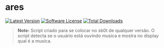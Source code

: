 # ares

[![Latest Version](http://img.shields.io/github/release/lucadegasperi/oauth2-server-laravel.svg?style=flat-square)](https://github.com/amarkes/ares/releases)
[![Software License](https://img.shields.io/badge/license-MIT-brightgreen.svg?style=flat-square)](LICENSE.md)
[![Total Downloads](https://img.shields.io/packagist/dt/lucadegasperi/oauth2-server-laravel.svg?style=flat-square)](https://github.com/amarkes/ares)

> **Note:** Script criado para se colocar no sb0t de qualquer versão. O script detecta se o usuário está ouvindo musica e mostra no display qual é a musica.
